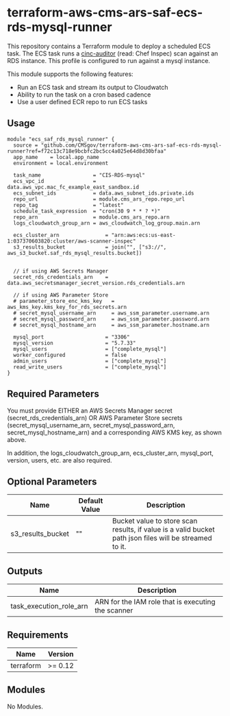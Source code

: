 # terraform-aws-cms-ars-saf-ecs-rds-mysql-runner

This repository contains a Terraform module to deploy a scheduled ECS task. The ECS task runs a [cinc-auditor](https://cinc.sh/start/auditor/) (read: Chef Inspec) scan against an RDS instance. This profile is configured to run against a mysql instance.

This module supports the following features:
* Run an ECS task and stream its output to Cloudwatch
* Ability to run the task on a cron based cadence
* Use a user defined ECR repo to run ECS tasks

## Usage

```hcl
module "ecs_saf_rds_mysql_runner" {
  source = "github.com/CMSgov/terraform-aws-cms-ars-saf-ecs-rds-mysql-runner?ref=f72c13c718e9bcbfc2bc5cc4a025e64d8d30bfaa"
  app_name    = local.app_name
  environment = local.environment

  task_name                 = "CIS-RDS-mysql"
  ecs_vpc_id                = data.aws_vpc.mac_fc_example_east_sandbox.id
  ecs_subnet_ids            = data.aws_subnet_ids.private.ids
  repo_url                  = module.cms_ars_repo.repo_url
  repo_tag                  = "latest"
  schedule_task_expression  = "cron(30 9 * * ? *)"
  repo_arn                  = module.cms_ars_repo.arn
  logs_cloudwatch_group_arn = aws_cloudwatch_log_group.main.arn

  ecs_cluster_arn               = "arn:aws:ecs:us-east-1:037370603820:cluster/aws-scanner-inspec"
  s3_results_bucket             = join("", ["s3://", aws_s3_bucket.saf_rds_mysql_results.bucket])

  
  // if using AWS Secrets Manager
  secret_rds_credentials_arn    = data.aws_secretsmanager_secret_version.rds_credentials.arn

  // if using AWS Parameter Store
  # parameter_store_enc_kms_key   = aws_kms_key.kms_key_for_rds_secrets.arn
  # secret_mysql_username_arn     = aws_ssm_parameter.username.arn
  # secret_mysql_password_arn     = aws_ssm_parameter.password.arn
  # secret_mysql_hostname_arn     = aws_ssm_parameter.hostname.arn

  mysql_port                    = "3306"
  mysql_version                 = "5.7.33"
  mysql_users                   = ["complete_mysql"]
  worker_configured             = false
  admin_users                   = ["complete_mysql"]
  read_write_users              = ["complete_mysql"]
}
```
## Required Parameters

You must provide EITHER an AWS Secrets Manager secret (secret_rds_credentials_arn) OR AWS Parameter Store secrets (secret_mysql_username_arn, secret_mysql_password_arn, secret_mysql_hostname_arn) and a corresponding AWS KMS key, as shown above.

In addition, the logs_cloudwatch_group_arn, ecs_cluster_arn, mysql_port, version, users, etc. are also required.
## Optional Parameters

| Name | Default Value | Description |
|------|---------|---------|
| s3_results_bucket | "" | Bucket value to store scan results, if value is a valid bucket path json files will be streamed to it. |

## Outputs

| Name | Description |
|------|---------|
| task_execution_role_arn | ARN for the IAM role that is executing the scanner |

## Requirements

| Name | Version |
|------|---------|
| terraform | >= 0.12 |

## Modules

No Modules.